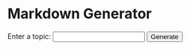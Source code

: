 <!DOCTYPE html>
<html>
  <head>
    <title>Markdown Generator</title>
    <script src="https://cdn.jsdelivr.net/npm/marked/marked.min.js"></script>
  </head>

  <body>
    <h1>Markdown Generator</h1>
    <form id="topic-form">
      <label for="topic">Enter a topic:</label>
      <input type="text" id="topic" name="topic" />
      <button type="submit">Generate</button>
    </form>
    <div id="result"></div>
    <script>
      document
        .getElementById("topic-form")
        .addEventListener("submit", async function (event) {
          event.preventDefault();
          const topic = document.getElementById("topic").value;
          const response = await fetch("http://localhost:8000/", {
            method: "POST",
            headers: {
              "Content-Type": "application/json",
            },
            body: JSON.stringify({ question: topic }),
          });
          const reader = response.body.getReader();
          const decoder = new TextDecoder("utf-8");
          const resultDiv = document.getElementById("result");
          let result = "";

          while (true) {
            const { done, value } = await reader.read();
            if (done) break;
            result += decoder.decode(value, { stream: true });
            // Update result with streaming content
            resultDiv.innerHTML = marked.parse(result);
          }

          // Handle the final accumulated result
          const parsedResponse = JSON.parse(result);
          const { content, chatId, sources } = parsedResponse;
          
          // Display the content
          resultDiv.innerHTML = marked.parse(content);
          
          // Log chatId and sources for now (you can handle it as needed)
          console.log("Chat ID:", chatId);
          console.log("Sources:", sources);
        });
    </script>
  </body>
</html>
